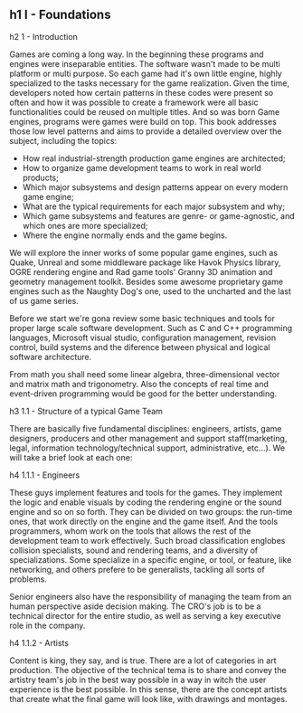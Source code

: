 h1 I - Foundations
---

h2 1 - Introduction 

Games are coming a long way. In the beginning these programs and engines were inseparable entities. The software wasn't made to be multi platform or multi purpose. So each game had it's own little engine, highly specialized to the tasks necessary for the game realization. Given the time, developers noted how certain patterns in these codes were present so often and how it was possible to create a framework were all basic functionalities could be reused on multiple titles. And so was born Game engines, programs were games were build on top. This book addresses those low level patterns and aims to provide a detailed overview over the subject, including the topics:

- How real industrial-strength production game engines are architected;
- How to organize game development teams to work in real world products;
- Which major subsystems and design patterns appear on every modern game engine;
- What are the typical requirements for each major subsystem and why;
- Which game subsystems and features are genre- or game-agnostic, and which ones are more specialized;
- Where the engine normally ends and the game begins.

We will explore the inner works of some popular game engines, such as Quake, Unreal and some middleware package like Havok Physics library, OGRE rendering engine and Rad game tools' Granny 3D animation and geometry management toolkit. Besides some awesome proprietary game engines such as the Naughty Dog's one, used to the uncharted and the last of us game series. 

Before we start we're gona review some basic techniques and tools for  proper large scale software development. Such as C and C++ programming languages, Microsoft visual studio, configuration management, revision control, build systems and the diference between physical and logical software architecture.

From math you shall need some linear algebra, three-dimensional vector and matrix math and trigonometry. Also the concepts of real time and event-driven programming would be good for the better understanding.

h3 1.1 - Structure of a typical Game Team

There are basically five fundamental disciplines: engineers, artists, game designers, producers and other management and support staff(marketing, legal, information technology/technical support, administrative, etc...). We will take a brief look at each one:

h4 1.1.1 - Engineers

These guys implement features and tools for the games. They implement the logic and enable visuals by coding the rendering engine or the sound engine and so on so forth. They can be divided on two groups: the run-time ones, that work directly on the engine and the game itself. And the tools programmers, whom work on the tools that allows the rest of the development team to work effectively. Such broad classification englobes collision specialists, sound and rendering teams, and a diversity of specializations. Some specialize in a specific engine, or tool, or feature, like networking, and others prefere to be generalists, tackling all sorts of problems.

Senior engineers also have the responsibility of managing the team from an human perspective aside decision making. The CRO's job is to be a technical director for the entire studio, as well as serving a key executive role in the company.

h4 1.1.2 - Artists

Content is king, they say, and is true. There are a lot of categories in art production. The objective of the technical tema is to share and convey the artistry team's job in the best way possible in a way in witch the user experience is the best possible. In this sense, there are the concept artists that create what the final game will look like, with drawings and montages. 
 
